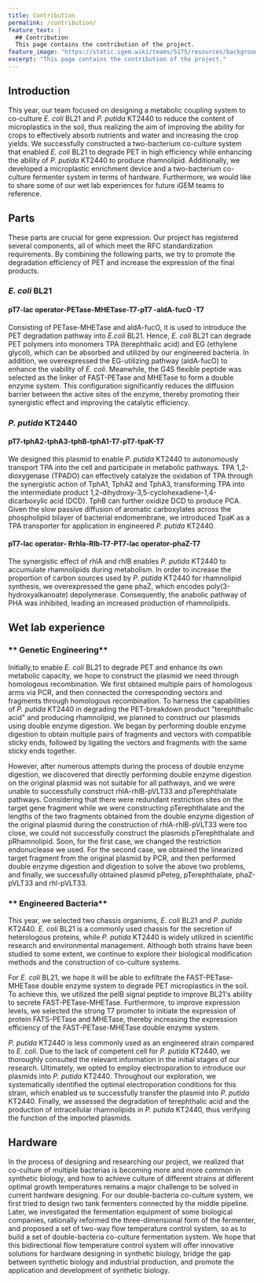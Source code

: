 ```yaml
---
title: Contribution
permalink: /contribution/
feature_text: |
  ## Contribution
  This page contains the contribution of the project.
feature_image: "https://static.igem.wiki/teams/5175/resources/background/bg-contribution.jpg"
excerpt: "This page contains the contribution of the project."
---
```


## Introduction

This year, our team focused on designing a metabolic coupling system to co-culture *E. coli* BL21 and *P. putida* KT2440 to reduce the content of microplastics in the soil, thus realizing the aim of improving the ability for crops to effectively absorb nutrients and water and increasing the crop yields. We successfully constructed a two-bacterium co-culture system that enabled *E. coli* BL21 to degrade PET in high efficiency while enhancing the ability of *P. putida* KT2440 to produce rhamnolipid. Additionally, we developed a microplastic enrichment device and a two-bacterium co-culture fermenter system in terms of hardware. Furthermore, we would like to share some of our wet lab experiences for future iGEM teams to reference.

## Parts

These parts are crucial for gene expression. Our project has registered several components, all of which meet the RFC standardization requirements. By combining the following parts, we try to promote the degradation efficiency of PET and increase the expression of the final products.

###  *E. coli* BL21

####  pT7-lac operator-PETase-MHETase-T7-pT7 -aldA-fucO -T7

Consisting of PETase-MHETase and aldA-fucO, it is used to introduce the PET degradation pathway into *E.coli* BL21. Hence, *E. coli* BL21 can degrade PET polymers into monomers TPA (terephthalic acid) and EG (ethylene glycol), which can be absorbed and utilized by our engineered bacteria. In addition, we overexpressed the EG-utilizing pathway (aldA-fucO) to enhance the viability of *E. coli*. Meanwhile, the G4S flexible peptide was selected as the linker of FAST-PETase and MHETase to form a double enzyme system. This configuration significantly reduces the diffusion barrier between the active sites of the enzyme, thereby promoting their synergistic effect and improving the catalytic efficiency.

###  *P. putida* KT2440 

#### **pT7-tphA2-tphA3-tphB-tphA1-T7-pT7-tpaK-T7** 

We designed this plasmid to enable *P. putida* KT2440 to autonomously transport TPA into the cell and participate in metabolic pathways. TPA 1,2-dioxygenase (TPADO) can effectively catalyze the oxidation of TPA through the synergistic action of TphA1, TphA2 and TphA3, transforming TPA into the intermediate product 1,2-dihydroxy-3,5-cyclohexadiene-1,4-dicarboxylic acid (DCD). TphB can further oxidize DCD to produce PCA. Given the slow passive diffusion of aromatic carboxylates across the phospholipid bilayer of bacterial endomembrane, we introduced TpaK as a TPA transporter for application in engineered *P. putida* KT2440.

#### **pT7-lac operator- Rrhla-Rlb-T7-PT7-lac operator-phaZ-T7** 

The synergistic effect of rhlA and rhlB enables *P. putida* KT2440 to accumulate rhamnolipids during metabolism. In order to increase the proportion of carbon sources used by *P. putida* KT2440 for rhamnolipid synthesis, we overexpressed the gene phaZ, which encodes poly(3-hydroxyalkanoate) depolymerase. Consequently, the anabolic pathway of PHA was inhibited, leading an increased production of rhamnolipids.

## Wet lab experience

### ** Genetic Engineering**

Initially,to enable *E. coli* BL21 to degrade PET and enhance its own metabolic capacity, we hope to construct the plasmid we need through homologous recombination. We first obtained multiple pairs of homologous arms via PCR, and then connected the corresponding vectors and fragments through homologous recombination. To harness the capabilities of *P. putida* KT2440 in degrading the PET-breakdown product "terephthalic acid" and producing rhamnolipid, we planned to construct our plasmids using double enzyme digestion. We began by performing double enzyme digestion to obtain multiple pairs of fragments and vectors with compatible sticky ends, followed by ligating the vectors and fragments with the same sticky ends together.

However, after numerous attempts during the process of double enzyme digestion, we discovered that directly performing double enzyme digestion on the original plasmid was not suitable for all pathways, and we were unable to successfully construct rhlA-rhlB-pVLT33 and pTerephthalate pathways. Considering that there were redundant restriction sites on the target gene fragment while we were constructing pTerephthalate and the lengths of the two fragments obtained from the double enzyme digestion of the original plasmid during the construction of rhlA-rhlB-pVLT33 were too close, we could not successfully construct the plasmids pTerephthalate and pRhamnolipid. Soon, for the first case, we changed the restriction endonuclease we used. For the second case, we obtained the linearized target fragment from the original plasmid by PCR, and then performed double enzyme digestion and digestion to solve the above two problems, and finally, we successfully obtained plasmid pPeteg, pTerephthalate, phaZ-pVLT33 and rhl-pVLT33.

### ** Engineered Bacteria**

This year, we selected two chassis organisms, *E. coli* BL21 and *P. putida* KT2440. *E. coli* BL21 is a commonly used chassis for the secretion of heterologous proteins, while *P. putida* KT2440 is widely utilized in scientific research and environmental management. Although both strains have been studied to some extent, we continue to explore their biological modification methods and the construction of co-culture systems.

For *E. coli* BL21, we hope it will be able to exfiltrate the FAST-PETase-MHETase double enzyme system to degrade PET microplastics in the soil. To achieve this, we utilized the pelB signal peptide to improve BL21's ability to secrete FAST-PETase-MHETase. Furthermore, to improve expression levels, we selected the strong T7 promoter to initiate the expression of protein FATS-PETase and MHETase, thereby increasing the expression efficiency of the FAST-PETase-MHETase double enzyme system.

*P. putida* KT2440 is less commonly used as an engineered strain compared to *E. coli*. Due to the lack of competent cell for *P. putida* KT2440, we thoroughly consulted the relevant information in the initial stages of our research. Ultimately, we opted to employ electroporation to introduce our plasmids into *P. putida* KT2440. Throughout our exploration, we systematically identified the optimal electroporation conditions for this strain, which enabled us to successfully transfer the plasmid into *P. putida* KT2440. Finally, we assessed the degradation of terephthalic acid and the production of intracellular rhamnolipids in *P. putida* KT2440, thus verifying the function of the imported plasmids.

## Hardware

In the process of designing and researching our project, we realized that co-culture of multiple bacterias is becoming more and more common in synthetic biology, and how to achieve culture of different strains at different optimal growth temperatures remains a major challenge to be solved in current hardware designing. For our double-bacteria co-culture system, we first tried to design two tank fermenters connected by the middle pipeline. Later, we investigated the fermentation equipment of some biological companies, rationally reformed the three-dimensional form of the fermenter, and proposed a set of two-way flow temperature control system, so as to build a set of double-bacteria co-culture fermentation system. We hope that this bidirectional flow temperature control system will offer innovative solutions for hardware designing in synthetic biology, bridge the gap between synthetic biology and industrial production, and promote the application and development of synthetic biology.

